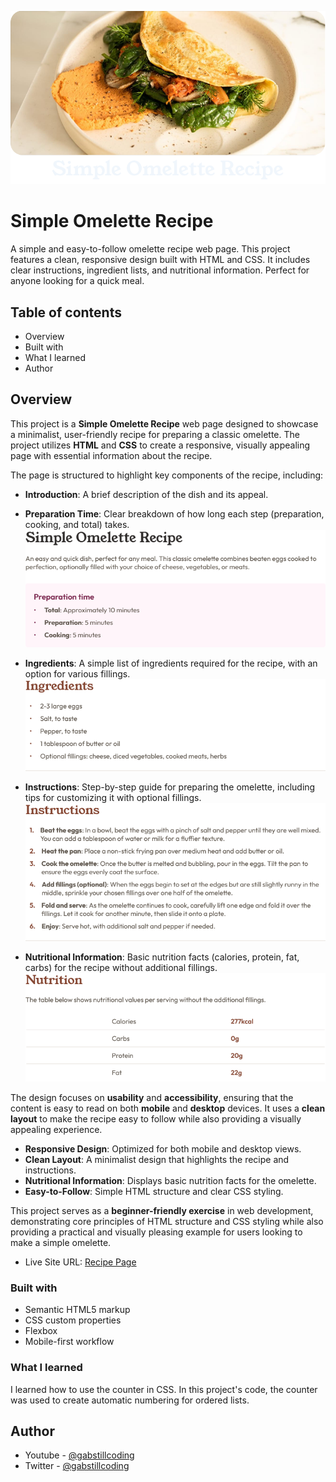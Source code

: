 ![](./assets/images/hero_img_redme.png)

# Simple Omelette Recipe

A simple and easy-to-follow omelette recipe web page. This project features a clean, responsive design built with HTML and CSS. It includes clear instructions, ingredient lists, and nutritional information. Perfect for anyone looking for a quick meal.

## Table of contents

- Overview
- Built with
- What I learned
- Author

## Overview

This project is a **Simple Omelette Recipe** web page designed to showcase a minimalist, user-friendly recipe for preparing a classic omelette. The project utilizes **HTML** and **CSS** to create a responsive, visually appealing page with essential information about the recipe.

The page is structured to highlight key components of the recipe, including:

- **Introduction**: A brief description of the dish and its appeal.
- **Preparation Time**: Clear breakdown of how long each step (preparation, cooking, and total) takes.
  ![](./assets/images/introduction_img_readme.png)

- **Ingredients**: A simple list of ingredients required for the recipe, with an option for various fillings.
  ![](./assets/images/ingredients_img_redme.png)

- **Instructions**: Step-by-step guide for preparing the omelette, including tips for customizing it with optional fillings.
  ![](./assets/images/instructions_img_readme.png)

- **Nutritional Information**: Basic nutrition facts (calories, protein, fat, carbs) for the recipe without additional fillings.
  ![](./assets/images/nutritional_img_redme.png)

The design focuses on **usability** and **accessibility**, ensuring that the content is easy to read on both **mobile** and **desktop** devices. It uses a **clean layout** to make the recipe easy to follow while also providing a visually appealing experience.

- **Responsive Design**: Optimized for both mobile and desktop views.
- **Clean Layout**: A minimalist design that highlights the recipe and instructions.
- **Nutritional Information**: Displays basic nutrition facts for the omelette.
- **Easy-to-Follow**: Simple HTML structure and clear CSS styling.

This project serves as a **beginner-friendly exercise** in web development, demonstrating core principles of HTML structure and CSS styling while also providing a practical and visually pleasing example for users looking to make a simple omelette.

- Live Site URL: [Recipe Page](https://gabrielfelps.github.io/RecipePage/)

### Built with

- Semantic HTML5 markup
- CSS custom properties
- Flexbox
- Mobile-first workflow

### What I learned

I learned how to use the counter in CSS. In this project's code, the counter was used to create automatic numbering for ordered lists.

## Author

- Youtube - [@gabstillcoding](https://www.youtube.com/@gabstillcoding)
- Twitter - [@gabstillcoding](https://x.com/gabstillcoding)
